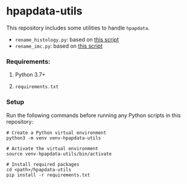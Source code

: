 # hpapdata-utils

This repository includes some utilities to handle `hpapdata`.
* `rename_histology.py`: based on [this script](https://github.com/faryabiLab/hpap-apps/blob/master/data_curator_tools/psv_pipelines/psv_histology_upload.py)
* `rename_imc.py`: based on [this script](https://github.com/faryabiLab/pennsieve-utils/blob/master/rename_imc.py)


### Requirements:

1. Python 3.7+

2. `requirements.txt`

### Setup

Run the following commands before running any Python scripts in this repository:

```shell
# Create a Python virtual environment
python3 -m venv venv-hpapdata-utils

# Activate the virtual environment
source venv-hpapdata-utils/bin/activate

# Install required packages
cd <path>/hpapdata-utils
pip install -r requirements.txt
```
